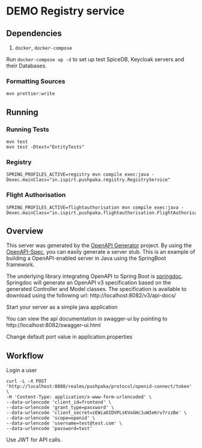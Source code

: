 DEMO Registry service
=====================

## Dependencies

1. `docker`, `docker-compose`

Run `docker-compose up -d` to set up test SpiceDB, Keycloak servers and their Databases.

### Formatting Sources
```
mvn prettier:write
```

## Running

### Running Tests
```
mvn test
mvn test -Dtest="EntityTests"
```

### Registry

```
SPRING_PROFILES_ACTIVE=registry mvn compile exec:java -Dexec.mainClass="in.ispirt.pushpaka.registry.RegistryService"
```

### Flight Authorisation

```
SPRING_PROFILES_ACTIVE=flightauthorisation mvn compile exec:java -Dexec.mainClass="in.ispirt.pushpaka.flightauthorisation.FlightAuthorisationService"
```

## Overview

This server was generated by the [OpenAPI Generator](https://openapi-generator.tech) project.
By using the [OpenAPI-Spec](https://openapis.org), you can easily generate a server stub.
This is an example of building a OpenAPI-enabled server in Java using the SpringBoot framework.


The underlying library integrating OpenAPI to Spring Boot is [springdoc](https://springdoc.org).
Springdoc will generate an OpenAPI v3 specification based on the generated Controller and Model classes.
The specification is available to download using the following url:
http://localhost:8082/v3/api-docs/

Start your server as a simple java application

You can view the api documentation in swagger-ui by pointing to
http://localhost:8082/swagger-ui.html

Change default port value in application.properties



## Workflow

Login a user

```
curl -L -X POST 'http://localhost:8080/realms/pushpaka/protocol/openid-connect/token' \
-H 'Content-Type: application/x-www-form-urlencoded' \
--data-urlencode 'client_id=frontend' \
--data-urlencode 'grant_type=password' \
--data-urlencode 'client_secret=zEWiaDIDVPLsKVoGHc1uWIeKrv7rzzBe' \
--data-urlencode 'scope=openid' \
--data-urlencode 'username=test@test.com' \
--data-urlencode 'password=test'
```

Use JWT for API calls.

